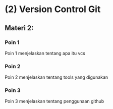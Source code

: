 # (2) Version Control Git

## Materi 2:

### Poin 1

Poin 1 menjelaskan tentang apa itu vcs

### Poin 2

Poin 2 menjelaskan tentang tools yang digunakan

### Poin 3

Poin 3 menjelaskan tentang penggunaan github

